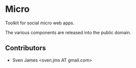 Micro
=====

Toolkit for social micro web apps.

The various components are released into the public domain.

## Contributors

* Sven James &lt;sven.jms AT gmail.com>
